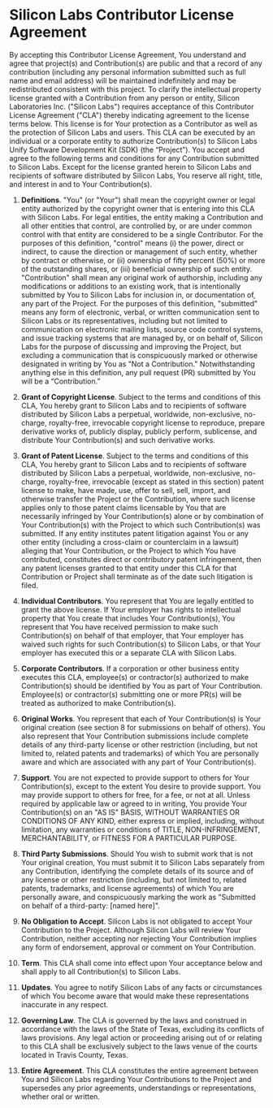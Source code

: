 # Silicon Labs Contributor License Agreement

By  accepting this Contributor License Agreement, You understand and agree that project(s) and Contribution(s) are public and that a record of any contribution (including any personal information submitted such as full name and email address) will be maintained indefinitely and may be redistributed consistent with this project.
To clarify the intellectual property license granted with a Contribution from any person or entity, Silicon Laboratories Inc. ("Silicon Labs") requires acceptance of this Contributor License Agreement ("CLA") thereby indicating agreement to the license terms below. This license is for Your protection as a Contributor as well as the protection of Silicon Labs and users. This CLA can be executed by an individual or a corporate entity to authorize Contribution(s) to Silicon Labs Unify Software Development Kit (SDK) (the “Project”).
You accept and agree to the following terms and conditions for any Contribution submitted to Silicon Labs. Except for the license granted herein to Silicon Labs and recipients of software distributed by Silicon Labs, You reserve all right, title, and interest in and to Your Contribution(s).

1.	**Definitions**. "You" (or "Your") shall mean the copyright owner or legal entity authorized by the copyright owner that is entering into this CLA with Silicon Labs. For legal entities, the entity making a Contribution and all other entities that control, are controlled by, or are under common control with that entity are considered to be a single Contributor. For the purposes of this definition, "control" means (i) the power, direct or indirect, to cause the direction or management of such entity, whether by contract or otherwise, or (ii) ownership of fifty percent (50%) or more of the outstanding shares, or (iii) beneficial ownership of such entity. "Contribution" shall mean any original work of authorship, including any modifications or additions to an existing work, that is intentionally submitted by You to Silicon Labs for inclusion in, or documentation of, any part of the Project. For the purposes of this definition, "submitted" means any form of electronic, verbal, or written communication sent to Silicon Labs or its representatives, including but not limited to communication on electronic mailing lists, source code control systems, and issue tracking systems that are managed by, or on behalf of, Silicon Labs for the purpose of discussing and improving the Project, but excluding a communication that is conspicuously marked or otherwise designated in writing by You as "Not a Contribution."  Notwithstanding anything else in this definition, any pull request (PR) submitted by You will be a “Contribution.”

2. **Grant of Copyright License**. Subject to the terms and conditions of this CLA, You hereby grant to Silicon Labs and to recipients of software distributed by Silicon Labs a perpetual, worldwide, non-exclusive, no-charge, royalty-free, irrevocable copyright license to reproduce, prepare derivative works of, publicly display, publicly perform, sublicense, and distribute Your Contribution(s) and such derivative works.

3.	**Grant of Patent License**. Subject to the terms and conditions of this CLA, You hereby grant to Silicon Labs and to recipients of software distributed by Silicon Labs a perpetual, worldwide, non-exclusive, no-charge, royalty-free, irrevocable (except as stated in this section) patent license to make, have made, use, offer to sell, sell, import, and otherwise transfer the Project or the Contribution, where such license applies only to those patent claims licensable by You that are necessarily infringed by Your Contribution(s) alone or by combination of Your Contribution(s) with the Project to which such Contribution(s) was submitted. If any entity institutes patent litigation against You or any other entity (including a cross-claim or counterclaim in a lawsuit) alleging that Your Contribution, or the Project to which You have contributed, constitutes direct or contributory patent infringement, then any patent licenses granted to that entity under this CLA for that Contribution or Project shall terminate as of the date such litigation is filed.

4.	**Individual Contributors**. You represent that You are legally entitled to grant the above license. If Your employer has rights to intellectual property that You create that includes Your Contribution(s), You represent that You have received permission to make such Contribution(s) on behalf of that employer, that Your employer has waived such rights for such Contribution(s) to Silicon Labs, or that Your employer has executed this or a separate CLA with Silicon Labs.

5.	**Corporate Contributors**. If a corporation or other business entity executes this CLA, employee(s) or contractor(s) authorized to make Contribution(s) should be identified by You as part of Your Contribution.  Employee(s) or contractor(s) submitting one or more PR(s) will be treated as authorized to make Contribution(s).

6.	**Original Works**.  You represent that each of Your Contribution(s) is Your original creation (see section 8 for submissions on behalf of others). You also represent that Your Contribution submissions include complete details of any third-party license or other restriction (including, but not limited to, related patents and trademarks) of which You are personally aware and which are associated with any part of Your Contribution(s).

7.	**Support**.  You are not expected to provide support to others for Your Contribution(s), except to the extent You desire to provide support. You may provide support to others for free, for a fee, or not at all. Unless required by applicable law or agreed to in writing, You provide Your Contribution(s) on an "AS IS" BASIS, WITHOUT WARRANTIES OR CONDITIONS OF ANY KIND, either express or implied, including, without limitation, any warranties or conditions of TITLE, NON-INFRINGEMENT, MERCHANTABILITY, or FITNESS FOR A PARTICULAR PURPOSE.

8.	**Third Party Submissions**.  Should You wish to submit work that is not Your original creation, You must submit it to Silicon Labs separately from any Contribution, identifying the complete details of its source and of any license or other restriction (including, but not limited to, related patents, trademarks, and license agreements) of which You are personally aware, and conspicuously marking the work as "Submitted on behalf of a third-party: [named here]".

9.	**No Obligation to Accept**.  Silicon Labs is not obligated to accept Your Contribution to the Project.  Although Silicon Labs will review Your Contribution, neither accepting nor rejecting Your Contribution implies any form of endorsement, approval or comment on Your Contribution.

10.	**Term**.  This CLA shall come into effect upon Your acceptance below and shall apply to all Contribution(s) to Silicon Labs.

11.	**Updates**.  You agree to notify Silicon Labs of any facts or circumstances of which You become aware that would make these representations inaccurate in any respect.

12.	**Governing Law**.  The CLA is governed by the laws and construed in accordance with the laws of the State of Texas, excluding its conflicts of laws provisions.  Any legal action or proceeding arising out of or relating to this CLA shall be exclusively subject to the laws venue of the courts located in Travis County, Texas.

13.	**Entire Agreement**.  This CLA constitutes the entire agreement between You and Silicon Labs regarding Your Contributions to the Project and supersedes any prior agreements, understandings or representations, whether oral or written.
